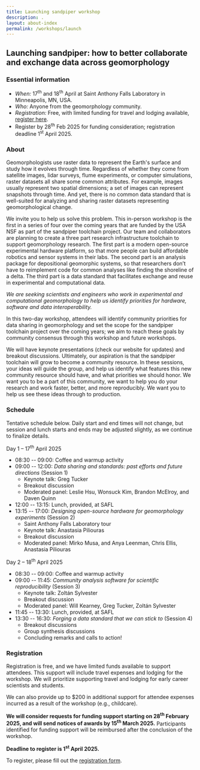 ```yaml
---
title: Launching sandpiper workshop
description: .
layout: about-index
permalink: /workshops/launch
---
```


## Launching sandpiper: how to better collaborate and exchange data across geomorphology


### Essential information

* *When:*   17<sup>th</sup> and 18<sup>th</sup> April at Saint Anthony Falls Laboratory in Minneapolis, MN, USA.
* *Who:*   Anyone from the geomorphology community.
* *Registration:*   Free, with limited funding for travel and lodging available, [register here](https://docs.google.com/forms/d/e/1FAIpQLSfs8XdWrtB_pJGVDmQh3UHq8e2nOXeKE9J_1q-byiIBcZWwGQ/viewform?usp=sf_link). 
* Register by 28<sup>th</sup> Feb 2025 for funding consideration; registration deadline 1<sup>st</sup> April 2025.


### About

Geomorphologists use raster data to represent the Earth's surface and study how it evolves through time. 
Regardless of whether they come from satellite images, lidar surveys, flume experiments, or computer simulations, raster datasets all share some common attributes. 
For example, images usually represent two spatial dimensions; a set of images can represent snapshots through time. 
And yet, there is no common data standard that is well-suited for analyzing and sharing raster datasets representing geomorphological change. 

We invite you to help us solve this problem. 
This in-person workshop is the first in a series of four over the coming years that are funded by the USA NSF as part of the sandpiper toolchain project. 
Our team and collaborators are planning to create a three part research infrastructure toolchain to support geomorphology research. 
The first part is a modern open-source experimental hardware platform, so that more people can build affordable robotics and sensor systems in their labs. 
The second part is an analysis package for depositional geomorphic systems, so that researchers don’t have to reimplement code for common analyses like finding the shoreline of a delta. 
The third part is a data standard that facilitates exchange and reuse in experimental and computational data.

*We are seeking scientists and engineers who work in experimental and computational geomorphology to help us identify priorities for hardware, software and data interoperability.*

In this two-day workshop, attendees will identify community priorities for data sharing in geomorphology and set the scope for the sandpiper toolchain project over the coming years; we aim to reach these goals by community consensus through this workshop and future workshops. 

We will have keynote presentations (check our website for updates) and breakout discussions. Ultimately, our aspiration is that the sandpiper toolchain will grow to become a community resource. In these sessions, your ideas will guide the group, and help us identify what features this new community resource should have, and what priorities we should honor. We want you to be a part of this community, we want to help you do your research and work faster, better, and more reproducibly. We want you to help us see these ideas through to production.


### Schedule
Tentative schedule below.
Daily start and end times will not change, but session and lunch starts and ends may be adjusted slightly, as we continue to finalize details.

Day 1 – 17<sup>th</sup> April 2025
  * 08:30 -- 09:00: Coffee and warmup activity 
  * 09:00 -- 12:00: *Data sharing and standards: past efforts and future directions* (Session 1)
    * Keynote talk: Greg Tucker
    * Breakout discussion
    * Moderated panel: Leslie Hsu, Wonsuck Kim, Brandon McElroy, and Daven Quinn
  * 12:00 -- 13:15: Lunch, provided, at SAFL
  * 13:15 -- 17:00: *Designing open-source hardware for geomorphology experiments* (Session 2)
    * Saint Anthony Falls Laboratory tour
    * Keynote talk: Anastasia Piliouras
    * Breakout discussion
    * Moderated panel: Mirko Musa, and Anya Leenman, Chris Ellis, Anastasia Piliouras 

Day 2 – 18<sup>th</sup> April 2025
  * 08:30 -- 09:00: Coffee and warmup activity
  * 09:00 -- 11:45: *Community analysis software for scientific reproducibility* (Session 3)
    * Keynote talk: Zoltán Sylvester
    * Breakout discussion
    * Moderated panel: Will Kearney, Greg Tucker, Zoltán Sylvester
  * 11:45 -- 13:30: Lunch, provided, at SAFL
  * 13:30 -- 16:30: *Forging a data standard that we can stick to* (Session 4)
    * Breakout discussions
    * Group synthesis discussions
    * Concluding remarks and calls to action!


### Registration

Registration is free, and we have limited funds available to support attendees. This support will include travel expenses and lodging for the workshop. We will prioritize supporting travel and lodging for early career scientists and students.

We can also provide up to $200 in additional support for attendee expenses incurred as a result of the workshop (e.g., childcare).

**We will consider requests for funding support starting on 28<sup>th</sup> February 2025, and will send notices of awards by 15<sup>th</sup> March 2025.**
Participants identified for funding support will be reimbursed after the conclusion of the workshop.

**Deadline to register is 1<sup>st</sup> April 2025.**

To register, please fill out the [registration form](https://docs.google.com/forms/d/e/1FAIpQLSfs8XdWrtB_pJGVDmQh3UHq8e2nOXeKE9J_1q-byiIBcZWwGQ/viewform?usp=sf_link).
